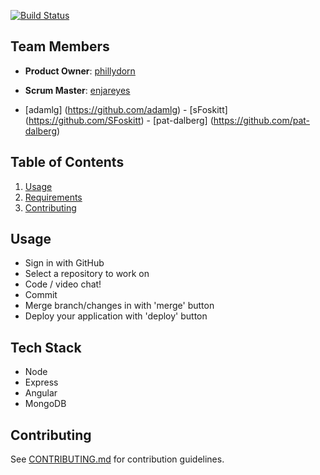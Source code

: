 [![Build Status](https://travis-ci.org/BraveBravos/CodeColab.svg?branch=master)](https://travis-ci.org/BraveBravos/CodeColab)

## Team Members

  - __Product Owner__: [phillydorn](https://github.com/phillydorn)
  - __Scrum Master__: [enjareyes](https://github.com/enjareyes)

  - [adamlg] (https://github.com/adamlg)  -  [sFoskitt] (https://github.com/SFoskitt)  -  [pat-dalberg] (https://github.com/pat-dalberg)

## Table of Contents

1. [Usage](#Usage)
2. [Requirements](#requirements)
3. [Contributing](#contributing)

## Usage

- Sign in with GitHub
- Select a repository to work on
- Code / video chat!
- Commit
- Merge branch/changes in with 'merge' button
- Deploy your application with 'deploy' button


## Tech Stack

- Node
- Express
- Angular
- MongoDB

## Contributing

See [CONTRIBUTING.md](https://github.com/unexpected-lion/ourglass/blob/master/contributing.md) for contribution guidelines.





